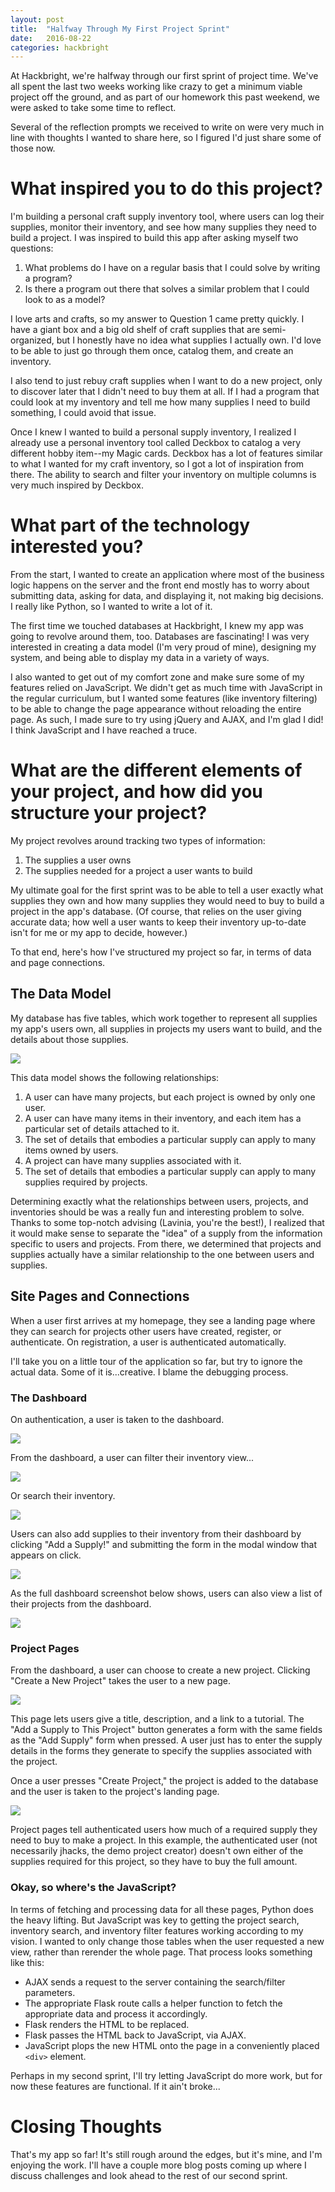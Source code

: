 ```yaml
---
layout: post
title:  "Halfway Through My First Project Sprint"
date:   2016-08-22
categories: hackbright
---
```


At Hackbright, we're halfway through our first sprint of project time. We've all spent the last two weeks working like crazy to get a minimum viable project off the ground, and as part of our homework this past weekend, we were asked to take some time to reflect.

Several of the reflection prompts we received to write on were very much in line with thoughts I wanted to share here, so I figured I'd just share some of those now.

# What inspired you to do this project?

I'm building a personal craft supply inventory tool, where users can log their supplies, monitor their inventory, and see how many supplies they need to build a project. I was inspired to build this app after asking myself two questions:

1. What problems do I have on a regular basis that I could solve by writing a program?
2. Is there a program out there that solves a similar problem that I could look to as a model?

I love arts and crafts, so my answer to Question 1 came pretty quickly. I have a giant box and a big old shelf of craft supplies that are semi-organized, but I honestly have no idea what supplies I actually own. I'd love to be able to just go through them once, catalog them, and create an inventory.

I also tend to just rebuy craft supplies when I want to do a new project, only to discover later that I didn't need to buy them at all. If I had a program that could look at my inventory and tell me how many supplies I need to build something, I could avoid that issue.

Once I knew I wanted to build a personal supply inventory, I realized I already use a personal inventory tool called Deckbox to catalog a very different hobby item--my Magic cards. Deckbox has a lot of features similar to what I wanted for my craft inventory, so I got a lot of inspiration from there. The ability to search and filter your inventory on multiple columns is very much inspired by Deckbox.

# What part of the technology interested you?

From the start, I wanted to create an application where most of the business logic happens on the server and the front end mostly has to worry about submitting data, asking for data, and displaying it, not making big decisions. I really like Python, so I wanted to write a lot of it.

The first time we touched databases at Hackbright, I knew my app was going to revolve around them, too. Databases are fascinating! I was very interested in creating a data model (I'm very proud of mine), designing my system, and being able to display my data in a variety of ways.

I also wanted to get out of my comfort zone and make sure some of my features relied on JavaScript. We didn't get as much time with JavaScript in the regular curriculum, but I wanted some features (like inventory filtering) to be able to change the page appearance without reloading the entire page. As such, I made sure to try using jQuery and AJAX, and I'm glad I did! I think JavaScript and I have reached a truce.

# What are the different elements of your project, and how did you structure your project?

My project revolves around tracking two types of information:

1. The supplies a user owns
2. The supplies needed for a project a user wants to build

My ultimate goal for the first sprint was to be able to tell a user exactly what supplies they own and how many supplies they would need to buy to build a project in the app's database. (Of course, that relies on the user giving accurate data; how well a user wants to keep their inventory up-to-date isn't for me or my app to decide, however.)

To that end, here's how I've structured my project so far, in terms of data and page connections.

## The Data Model

My database has five tables, which work together to represent all supplies my app's users own, all supplies in projects my users want to build, and the details about those supplies.

![](CraftersClosetPlanning/CraftersClosetDataModel.svg)

This data model shows the following relationships:

1. A user can have many projects, but each project is owned by only one user.
2. A user can have many items in their inventory, and each item has a particular set of details attached to it.
3. The set of details that embodies a particular supply can apply to many items owned by users.
4. A project can have many supplies associated with it.
5. The set of details that embodies a particular supply can apply to many supplies required by projects.

Determining exactly what the relationships between users, projects, and inventories should be was a really fun and interesting problem to solve. Thanks to some top-notch advising (Lavinia, you're the best!), I realized that it would make sense to separate the "idea" of a supply from the information specific to users and projects. From there, we determined that projects and supplies actually have a similar relationship to the one between users and supplies.

## Site Pages and Connections
When a user first arrives at my homepage, they see a landing page where they can search for projects other users have created, register, or authenticate. On registration, a user is authenticated automatically.

I'll take you on a little tour of the application so far, but try to ignore the actual data. Some of it is...creative. I blame the debugging process.

### The Dashboard
On authentication, a user is taken to the dashboard.

![](https://github.com/jgriffith23/jgriffith23.github.io/blob/master/assets/CC-early-screens/Dashboard.png?raw=true)

From the dashboard, a user can filter their inventory view...

![](https://raw.githubusercontent.com/jgriffith23/jgriffith23.github.io/master/assets/CC-early-screens/InventoryFilter.PNG)

Or search their inventory.

![](https://github.com/jgriffith23/jgriffith23.github.io/blob/master/assets/CC-early-screens/SearchInventory.PNG?raw=true)

Users can also add supplies to their inventory from their dashboard by clicking "Add a Supply!" and submitting the form in the modal window that appears on click.

![](https://raw.githubusercontent.com/jgriffith23/jgriffith23.github.io/master/assets/CC-early-screens/AddSupply.PNG)

As the full dashboard screenshot below shows, users can also view a list of their projects from the dashboard.

![](https://raw.githubusercontent.com/jgriffith23/jgriffith23.github.io/master/assets/CC-early-screens/FullDashboard.PNG)

### Project Pages

From the dashboard, a user can choose to create a new project. Clicking "Create a New Project" takes the user to a new page.

![](https://raw.githubusercontent.com/jgriffith23/jgriffith23.github.io/master/assets/CC-early-screens/ProjectCreationPage.PNG)

This page lets users give a title, description, and a link to a tutorial. The "Add a Supply to This Project" button generates a form with the same fields as the "Add Supply" form when pressed. A user just has to enter the supply details in the forms they generate to specify the supplies associated with the project.

Once a user presses "Create Project," the project is added to the database and the user is taken to the project's landing page.

![](https://raw.githubusercontent.com/jgriffith23/jgriffith23.github.io/master/assets/CC-early-screens/NewProjectPage.PNG)

Project pages tell authenticated users how much of a required supply they need to buy to make a project. In this example, the authenticated user (not necessarily jhacks, the demo project creator) doesn't own either of the supplies required for this project, so they have to buy the full amount.

### Okay, so where's the JavaScript?

In terms of fetching and processing data for all these pages, Python does the heavy lifting. But JavaScript was key to getting the project search, inventory search, and inventory filter features working according to my vision. I wanted to only change those tables when the user requested a new view, rather than rerender the whole page. That process looks something like this:

* AJAX sends a request to the server containing the search/filter parameters.
* The appropriate Flask route calls a helper function to fetch the appropriate data and process it accordingly.
* Flask renders the HTML to be replaced.
* Flask passes the HTML back to JavaScript, via AJAX.
* JavaScript plops the new HTML onto the page in a conveniently placed `<div>` element.

Perhaps in my second sprint, I'll try letting JavaScript do more work, but for now these features are functional. If it ain't broke...

# Closing Thoughts
That's my app so far! It's still rough around the edges, but it's mine, and I'm enjoying the work. I'll have a couple more blog posts coming up where I discuss challenges and look ahead to the rest of our second sprint.